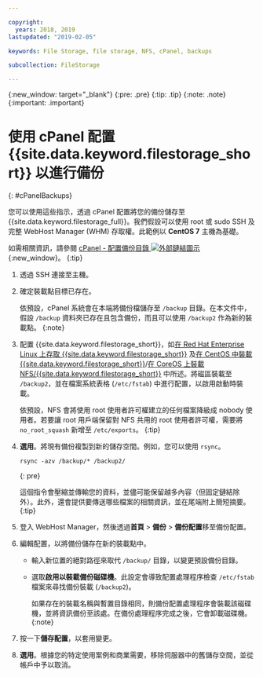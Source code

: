 ```yaml
---

copyright:
  years: 2018, 2019
lastupdated: "2019-02-05"

keywords: File Storage, file storage, NFS, cPanel, backups

subcollection: FileStorage

---
```

{:new_window: target="_blank"}
{:pre: .pre}
{:tip: .tip}
{:note: .note}
{:important: .important}

# 使用 cPanel 配置 {{site.data.keyword.filestorage_short}} 以進行備份
{: #cPanelBackups}

您可以使用這些指示，透過 cPanel 配置將您的備份儲存至 {{site.data.keyword.filestorage_full}}。我們假設可以使用 root 或 sudo SSH 及完整 WebHost Manager (WHM) 存取權。此範例以 **CentOS 7** 主機為基礎。

如需相關資訊，請參閱 [cPanel - 配置備份目錄 ![外部鏈結圖示](../../icons/launch-glyph.svg "外部鏈結圖示")](https://docs.cpanel.net/display/68Docs/Backup+Configuration#BackupConfiguration-ConfigureBackupDirectory){:new_window}。
{:tip}

1. 透過 SSH 連接至主機。
2. 確定裝載點目標已存在。<br />

   依預設，cPanel 系統會在本端將備份檔儲存至 `/backup` 目錄。在本文件中，假設 `/backup` 資料夾已存在且包含備份，而且可以使用 `/backup2` 作為新的裝載點。
   {:note}

3. 配置 {{site.data.keyword.filestorage_short}}，如[在 Red Hat Enterprise Linux 上存取 {{site.data.keyword.filestorage_short}}](/docs/infrastructure/FileStorage?topic=FileStorage-mountingLinux) 及[在 CentOS 中裝載 {{site.data.keyword.filestorage_short}}](/docs/infrastructure/FileStorage?topic=FileStorage-mountingCentOS)/[在 CoreOS 上裝載 NFS/{{site.data.keyword.filestorage_short}}](/docs/infrastructure/FileStorage?topic=FileStorage-mountingCoreOS) 中所述。將磁區裝載至 `/backup2`，並在檔案系統表格 (`/etc/fstab`) 中進行配置，以啟用啟動時裝載。<br />

   依預設，NFS 會將使用 root 使用者許可權建立的任何檔案降級成 nobody 使用者。若要讓 root 用戶端保留對 NFS 共用的 root 使用者許可權，需要將 `no_root_squash` 新增至 `/etc/exports`。
{:tip}

4. **選用**。將現有備份複製到新的儲存空間。例如，您可以使用 `rsync`。
   ```
   rsync -azv /backup/* /backup2/
   ```
   {: pre}

    這個指令會壓縮並傳輸您的資料，並儘可能保留越多內容（但固定鏈結除外）。此外，還會提供要傳送哪些檔案的相關資訊，並在尾端附上簡短摘要。
    {:tip}

5. 登入 WebHost Manager，然後透過**首頁** > **備份** > **備份配置**移至備份配置。

6. 編輯配置，以將備份儲存在新的裝載點中。
    - 輸入新位置的絕對路徑來取代 `/backup/` 目錄，以變更預設備份目錄。
    - 選取**啟用以裝載備份磁碟機**。此設定會導致配置處理程序檢查 `/etc/fstab` 檔案來尋找備份裝載 (`/backup2`)。<br />

      如果存在的裝載名稱與暫置目錄相同，則備份配置處理程序會裝載該磁碟機，並將資訊備份至該處。在備份處理程序完成之後，它會卸載磁碟機。
      {:note}
7. 按一下**儲存配置**，以套用變更。
8. **選用**。根據您的特定使用案例和商業需要，移除伺服器中的舊儲存空間，並從帳戶中予以取消。
